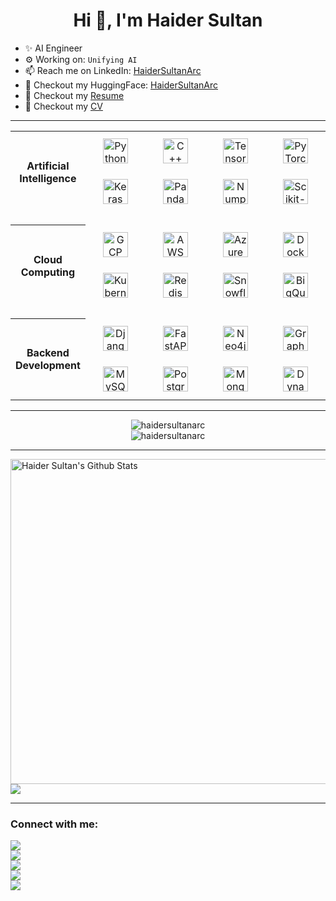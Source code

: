 <head>
    <meta charset="utf-8">
    <meta name="viewport" content="width=device-width, initial-scale=1">
    <meta name="description" content="Haider Sultan's GitHub Profile">
    <meta name="keywords" content="Haider Sultan, Haider, Sultan, HaiderSultanArc">
    <meta name="author" content="Haider Sultan">
</head>

<h1 align='center'>Hi 👋, I'm Haider Sultan</h1>

- ✨ AI Engineer
- ⚙️ Working on: `Unifying AI`
  <!-- - 🌱 Currently Learning `` -->
- 📫 Reach me on LinkedIn: [HaiderSultanArc](https://www.linkedin.com/in/haidersultanarc/)
- 🤗 Checkout my HuggingFace: [HaiderSultanArc](https://huggingface.co/HaiderSultanArc)
- 📝 Checkout my [Resume](https://drive.google.com/file/d/1vgtZQ5rHCqDMDcuZweE5sp3lKUyvCEyU/view?usp=share_link)
- 📑 Checkout my [CV](https://drive.google.com/file/d/16tTdCV5Gais_4noMgQRgBbqjjAz_g6DG/view?usp=share_link)
<!-- - 👨‍💻 Checkout my [Website](https://haidersultanarc-hs.web.app/) -->

--------------------------------------------------------------------------------------------------------




<table align="center">
    <tr></tr>
    <tr>
        <th align='center' width='100px' rowspan="4">
            <p align='center'>Artificial Intelligence</p>
        </th>
    </tr>
    <tr>
        <td align='center' width='150px' height='65px'>
            <img alt="Python" height="40px" src="https://vectorlogo.zone/logos/python/python-icon.svg" />
        </td>
        <td align='center' width='150px' height='65px'>
            <img alt="C++" height="40px" src="https://upload.wikimedia.org/wikipedia/commons/1/18/ISO_C%2B%2B_Logo.svg" />
        </td>
        <td align='center' width='150px' height='65px'>
            <img alt="TensorFlow" height="40px" src="https://www.vectorlogo.zone/logos/tensorflow/tensorflow-icon.svg" />
        </td>
        <td align='center' width='150px' height='65px'>
            <img alt="PyTorch" height="40px" src="https://www.vectorlogo.zone/logos/pytorch/pytorch-icon.svg" />
    </tr>
    <tr></tr>
    <tr>
        <td align='center' width='150px' height='65px'>
            <img alt="Keras" height="40px" src="https://upload.wikimedia.org/wikipedia/commons/a/ae/Keras_logo.svg" />
        </td>
        <td align='center' width='150px' height='65px'>
            <img alt="Pandas" height="40px" src="https://upload.wikimedia.org/wikipedia/commons/e/ed/Pandas_logo.svg" />
        </td>
        <td align='center' width='150px' height='65px'>
            <img alt="Numpy" height="40px" src="https://www.vectorlogo.zone/logos/numpy/numpy-ar21.svg" />
        </td>
        <td align='center' width='150px' height='65px'>
            <img alt="Scikit-Learn" height="40px" src="https://upload.wikimedia.org/wikipedia/commons/0/05/Scikit_learn_logo_small.svg" />
        </td>
    </tr>
    <tr height='20px'></tr>
    <tr></tr>
    <tr>
        <th align='center' width='100px' rowspan='4'>
            <p align='center'>Cloud Computing</p>
        </th>
    </tr>
    <tr>
        <td align='center' width='150px' height='65px'>
            <img alt="GCP" height="40px" src="https://www.vectorlogo.zone/logos/google_cloud/google_cloud-icon.svg" />
        </td>
        <td align='center' width='150px' height='65px'>
            <img alt="AWS" height="40px" src="https://upload.wikimedia.org/wikipedia/commons/9/93/Amazon_Web_Services_Logo.svg" />
        </td>
        <td align='center' width='150px' height='65px'>
            <img alt="Azure" height="40px" src="https://www.vectorlogo.zone/logos/microsoft_azure/microsoft_azure-icon.svg" />
        </td>
        <td align='center' width='150px' height='65px'>
            <img alt="Docker" height="40px" src="https://www.vectorlogo.zone/logos/docker/docker-official.svg" />
        </td>
    </tr>
    <tr></tr>
    <tr>
        <td align='center' width='150px' height='65px'>
            <img alt="Kubernetes" height="40px" src="https://www.vectorlogo.zone/logos/kubernetes/kubernetes-icon.svg" />
        </td>
        <td align='center' width='150px' height='65px'>
            <img alt="Redis" height="40px" src="https://www.vectorlogo.zone/logos/redis/redis-icon.svg" />
        </td>
        <td align='center' width='150px' height='65px'>
            <img alt="Snowflake" height="40px" src="https://upload.wikimedia.org/wikipedia/commons/f/ff/Snowflake_Logo.svg" />
        </td>
        <td align='center' width='150px' height='65px'>
            <img alt="BigQuery" height="40px" src="https://www.vectorlogo.zone/logos/google_bigquery/google_bigquery-ar21.svg" />
        </td>
    </tr>
    <tr height='20px'></tr>
    <tr></tr>
    <tr>
        <th align='center' width='100px' rowspan='4'>
            <p align='center'>Backend Development</p>
        </th>
    </tr>
    <tr>
        <td align='center' width='150px' height='65px'>
            <img alt="Django" height="40px" src="https://www.vectorlogo.zone/logos/djangoproject/djangoproject-ar21.svg" />
        </td>
        <td align='center' width='150px' height='65px'>
            <img alt="FastAPI" height="40px" src="https://svgarchive.com/wp-content/uploads/fastapi-1.svg" />
        </td>
        <td align='center' width='150px' height='65px'>
            <img alt="Neo4j" height="40px" src="https://www.vectorlogo.zone/logos/neo4j/neo4j-icon.svg" />
        </td>
        <td align='center' width='150px' height='65px'>
            <img alt="GraphQL" height="40px" src="https://www.vectorlogo.zone/logos/graphql/graphql-icon.svg" />
        </td>
    </tr>
    <tr></tr>
    <tr>
        <td align='center' width='150px' height='65px'>
            <img alt="MySQL" height="40px" src="https://www.vectorlogo.zone/logos/mysql/mysql-official.svg" />
        </td>
        <td align='center' width='150px' height='65px'>
            <img alt="PostgreSQL" height="40px" src="https://www.vectorlogo.zone/logos/postgresql/postgresql-icon.svg" />
        </td>
        <td align='center' width='150px' height='65px'>
            <img alt="MongoDB" height="40px" src="https://www.vectorlogo.zone/logos/mongodb/mongodb-icon.svg" />
        </td>
        <td align='center' width='150px' height='65px'>
            <img alt="DynamoDB" height="40px" src="https://upload.wikimedia.org/wikipedia/commons/f/fd/DynamoDB.png" />
        </td>
    </tr>
</table>

--------------------------------------------------------------------------------------------------------


<div align="center">
    <img src="https://github-readme-streak-stats.herokuapp.com/?user=haidersultanarc&theme=tokyonight_duo&bg_color=0d1117&show_icons=true&hide_border=true" alt="haidersultanarc" />
    
</br>
    <img src="https://github-profile-trophy.vercel.app/?username=haidersultanarc&rank=-C,-B,-?&theme=algolia&no-bg=true&no-frame=true&column=3&margin-w=80" alt="haidersultanarc" />
</div>


--------------------------------------------------------------------------------------------------------


<img alt="Haider Sultan's Github Stats" src="https://hs-github-stats.vercel.app/api?username=haidersultanarc&theme=tokyonight&bg_color=00000000&show_icons=true&hide_border=true&count_private=true&include_all_commits=true&hide=stars&rank_icon=github" width='520px' />


<img src="https://hs-github-stats.vercel.app/api/top-langs/?&username=HaiderSultanArc&theme=tokyonight&bg_color=00000000&show_icons=true&hide_border=true&layout=compact&card_width=490&exclude_repo=AcademicProjects,Courses,Clones&langs_count=5&hide=jupyter%20notebook,c,cmake,html,css,scss,tex" />


<!-- <img src="https://hs-github-stats.vercel.app/api/wakatime?username=HaiderSultanArc&custom_title=Coding%20Activity%20since%20September%202022&theme=tokyonight&bg_color=00000000&show_icons=true&hide_border=true&layout=compact&hide=git,other,text,csv,ini,reStructuredText" /> -->


--------------------------------------------------------------------------------------------------------



<!-- [![Haider Sultan's GitHub Activity Graph](https://github-readme-activity-graph.cyclic.app/graph?username=HaiderSultanArc&theme=react-dark&hide_border=true&area=true&area_color=5f8dd8)](https://github.com/HaiderSultanArc) -->

<h3 align="left">Connect with me:</h3>
<div align="left">
    <a href="mailto:haidersultanarc@gmail.com">
        <img src="https://img.shields.io/badge/-haidersultanarc@gmail.com-D14836?style=social&logo=Gmail&labelColor=blue&label=Email " />
    </a>
    </br>
<!--     <a href="https://haidersultanarc-hs.web.app/">
        <img src="https://img.shields.io/badge/-@HaiderSultanArc-3423A6?style=social&logo=Google-Chrome&labelColor=blue&label=My Portfolio " />
    </a>
    </br> -->
    <a href="https://linkedin.com/in/haidersultanarc">
        <img src="https://img.shields.io/badge/-@HaiderSultanArc-0077B5?style=social&logo=Linkedin&labelColor=blue&label=LinkedIn " />
    </a>
    </br>
<!--     <a href="https://huggingface.co/HaiderSultanArc">
        <img src="https://img.shields.io/badge/-@HaiderSultanArc-05122A?style=social&logo=huggingface&logoColor=blue&label=🤗 HuggingFace" />
    </a>
    </br> -->
    <a href="https://instagram.com/haidersultanarc">
        <img src="https://img.shields.io/badge/-@HaiderSultanArc-E4405F?style=social&logo=Instagram&labelColor=blue&label=Instagram " />
    </a>
    </br>
    <a href="https://facebook.com/haidersultanarc">
        <img src="https://img.shields.io/badge/-@HaiderSultanArc-1877F2?style=social&logo=Facebook&labelColor=blue&label=Facebook " />
    </a>
    </br>
    <a href="https://twitter.com/HaiderSultanArc">
        <img src="https://img.shields.io/badge/-@HaiderSultanArc-1DA1F2?style=social&logo=Twitter&labelColor=blue&label=Twitter " />
    </a>
</div>
